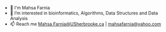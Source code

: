 - 👋 I'm Mahsa Farnia
- 👀 I’m interested in bioinformatics, Algorithms, Data Structures and Data Analysis
- 📫 Reach me Mahsa.Farnia@USherbrooke.ca | mahsafarnia@yahoo.com

<!---
MahsaFarnia23/MahsaFarnia23 is a ✨ special ✨ repository because its `README.md` (this file) appears on your GitHub profile.
You can click the Preview link to take a look at your changes.
--->
